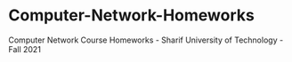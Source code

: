# Computer-Network-Homeworks
Computer Network Course Homeworks - Sharif University of Technology - Fall 2021

